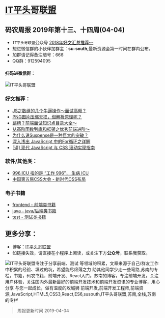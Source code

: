 
# [IT平头哥联盟](https://susouth.com/ "@IT·平头哥联盟，码农书籍，苏南的专栏")

##  码农周报 2019年第十三、十四周(04-04)

+ `IT平头哥联盟`公众号 [2018年好文汇总推荐～](https://mp.weixin.qq.com/s/-BA4X3ScSSpsZRrUCyTuBw)
+ 想进微信群的小伙伴加群主：**su-south**,最新资源会第一时间在群内公布。
+ 加群请记得备注暗号：666 
+ QQ群：912594095 
#### 扫码进微信群：
![IT平头哥联盟](https://user-images.githubusercontent.com/18324563/55072435-11916a00-50c6-11e9-86ff-b906d7040c2d.png)

### 好文推荐：
+ [JS之数组的几个牛逼操作～面试高频？](https://mp.weixin.qq.com/s/9vuD0o9yLIUMbfkA3rNHLQ)
+ [PNG图片压缩无损，但解析原理呢？](https://mp.weixin.qq.com/s/KHv-H4rXCQl_djykK-UG4A)
+ [跳槽？前端面试知识点目录大全～](https://mp.weixin.qq.com/s/B-5qfxNDtKtEtPMqLa9hqw "跳槽？前端面试知识点目录大全～")
+ [从高阶函数到库和框架之优秀前端进阶～](https://mp.weixin.qq.com/s/IPgp4qnmKbdM8j8JytSriQ)
+ [为什么说Suspense是一种巨大的突破？](https://mp.weixin.qq.com/s/q4TpXPYMDi3MGpHCLs7rHA)
+ [深入浅出 JavaScript 中的For循环之详解](https://mp.weixin.qq.com/s/t7cW7NucnarNAPyrmKwu_A "深入浅出 JavaScript 中的For循环之详解")
+ [[译] 现代 JavaScript 与 CSS 滚动实现指南](https://mp.weixin.qq.com/s/jsqJvPdS5GnWtXMu-daOJA "[译] 现代 JavaScript 与 CSS 滚动实现指南")

### 软件/其他类：
+ [996.ICU 指的是 “工作 996”， 生病 ICU ](https://github.com/996icu/996.ICU "996.ICU 指的是 “工作 996”， 生病 ICU 。在中国，这是程序员之间的一种自嘲的说法，意思是按照 996 的模式工作，那以后就得进 ICU 了。")
+ [中国第五届CSS大会 - 新时代CSS布局](https://www.yuque.com/cssconf/5th/hmzpxe "第五届CSS大会于2019年3月30日在深圳举办，本次大会由 W3C 联合w3ctech、前端圈举办。本次会议共邀请了 7 位演讲嘉宾出席演讲，他们分别是火狐浏览器工程师Brian Birtles，阿里巴巴前端技术专家大漠，css-doodle 作者袁川，《CSS世界》作者、阅文集团前端开发张鑫旭、阿里巴巴高级前端技术专家勾三股四、腾讯CDC高级前端开发陈在真和CSS排版领域专家陈慧晶。")

### 电子书籍
+ [frontend - 前端类书籍](../frontend "前端类电子书籍整理")
+ [java - java/后端类书籍](../java "java或后端开发人员电子书籍整理")
+ [test - 测试类书籍](../test "测试人员电子书籍整理")

## 更多分享：
+ 博客：[IT平头哥联盟](https://susouth.com "IT平头哥联盟")
+ 如链接失效，请直接在小程序上阅读，或关注下方**公众号**，联系我获取。

![IT平头哥联盟专注于分享前端、测试 等领域的积累，文章来源于自己/群友工作中积累的经验、填过的坑，希望能尽绵薄之力 助其他同学少走一些弯路,苏南的专栏，书籍，码农书籍，前端开发、React入门，苏南的博客，专注前端开发，关注用户体验，关注国内外最新最好的前端开发技术和前端开发资讯的专业博客，用心分享 与您一起成长，做有温度的攻城狮 前端开发,前端开发工程师,前端资源,JavaScript,HTML5,CSS3,React,ES6,susouth,IT平头哥联盟,苏南,全栈,苏南的专栏](https://user-images.githubusercontent.com/18324563/49295841-ae197600-f4f1-11e8-80c9-53ee54ee1f86.png "IT平头哥联盟")

> 周报更新时间 2019-04-04


